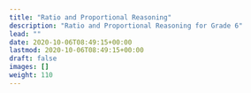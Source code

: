 ```yaml
---
title: "Ratio and Proportional Reasoning"
description: "Ratio and Proportional Reasoning for Grade 6"
lead: ""
date: 2020-10-06T08:49:15+00:00
lastmod: 2020-10-06T08:49:15+00:00
draft: false
images: []
weight: 110
---
```

